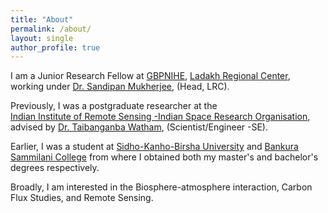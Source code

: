 ```yaml
---
title: "About"
permalink: /about/
layout: single
author_profile: true
---
```



I am a Junior Research Fellow at [GBPNIHE](https://gbpihed.gov.in/),  [Ladakh Regional Center](https://gbpihed.gov.in/Ladakh_Regional_Centre_detail.php),<br>
working under [Dr. Sandipan Mukherjee](https://scholar.google.com/citations?user=ZdwopNMAAAAJ&hl=en), (Head, LRC).<br>

Previously, I was a postgraduate researcher at the <br>
[Indian Institute of Remote Sensing -Indian Space Research Organisation](https://www.iirs.gov.in/),<br>
advised by  [Dr. Taibanganba Watham](https://www.iirs.gov.in/taibanganba-watham), (Scientist/Engineer -SE).<br>

Earlier, I was a student at [Sidho-Kanho-Birsha University](https://www.skbu.ac.in/) and [Bankura Sammilani College](https://bankurasammilanicollege.net/) from where I obtained both my master's and bachelor's degrees respectively.<br>

Broadly, I am interested in the Biosphere-atmosphere interaction, Carbon Flux Studies, and Remote Sensing.
